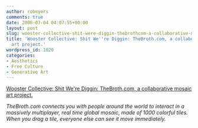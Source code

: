 ```yaml
---
author: robmyers
comments: true
date: 2006-07-04 04:07:55+00:00
layout: post
slug: wooster-collective-shit-were-diggin-thebrothcom-a-collaborative-mosaic-art-project
title: 'Wooster Collective: Shit We''re Diggin: TheBroth.com, a collaborative mosaic
  art project.'
wordpress_id: 1020
categories:
- Aesthetics
- Free Culture
- Generative Art
---
```


[Wooster Collective: Shit We're Diggin: TheBroth.com, a collaborative mosaic art project.](http://www.woostercollective.com/2006/07/shit_were_diggin_thebrothcom_a_collabora.html)  
  
_TheBroth.com connects you with people around the world to interact in a massively multiplayer, real time global mosaic, made of 1000 colorful tiles. When you drag a tile, everyone else can see it move immediately._  


